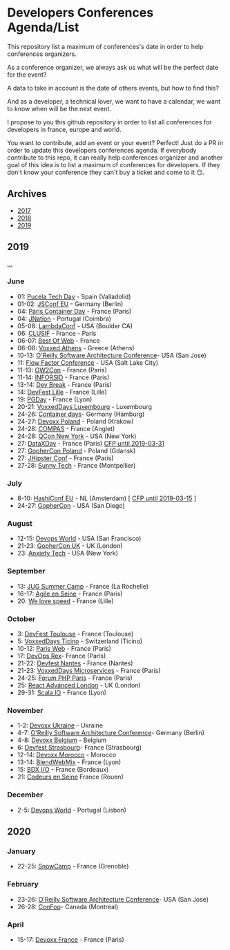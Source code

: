 # Developers Conferences Agenda/List

This repository list a maximum of conferences's date in order to help conferences organizers.

As a conference organizer, we always ask us what will be the perfect date for the event?

A data to take in account is the date of others events, but how to find this?

And as a developer, a technical lover, we want to have a calendar, we want to know when will be the next event.

I propose to you this github repository in order to list all conferences for developers in france, europe and world.

You want to contribute, add an event or your event? Perfect! Just do a PR in order to update this developers conferences agenda.
If everybody contribute to this repo, it can really help conferences organizer and another goal of this idea is to list a maximum of conferences for developers.
If they don't know your conference they can't buy a ticket and come to it 😏.

## Archives

* [2017](archives/2017.md)
* [2018](archives/2018.md)
* [2019](archives/2019.md)

## 2019

[...](archives/2019.md)

### June

* 01: [Pucela Tech Day](https://gdgvalladolid.com) - Spain (Valladolid) 
* 01-02: [JSConf EU](https://2019.jsconf.eu) - Germany (Berlin) 
* 04: [Paris Container Day](http://paris-container-day.fr) - France (Paris)
* 04: [JNation](https://jnation.pt) - Portugal (Coimbra)
* 05-08: [LambdaConf](http://lambdaconf.us) - USA (Boulder CA)
* 06: [CLUSIF](https://clusif.fr/appel-a-contribution/) - France - Paris
* 06-07: [Best Of Web](http://bestofweb.paris/) - France
* 06-08: [Voxxed Athens](https://voxxeddays.com/athens/) - Greece (Athens)
* 10-13: [O'Reilly Software Architecture Conference](https://conferences.oreilly.com/software-architecture/sa-ça)- USA (San Jose) 
* 11: [Flow Factor Conference](https://flowfactorconference.com/) - USA (Salt Lake City) 
* 11-13: [OW2Con](https://www.ow2con.org/view/2019/) - France (Paris)
* 11-14: [INFORSID](http://inforsid.fr/Paris2019/) - France (Paris)
* 13-14: [Dev Break](https://www.devbreak.io/) - France (Paris)
* 14: [DevFest Lille](https://devfest.gdglille.org/) - France (Lille)
* 19: [PGDay](https://pgday.fr) - France (Lyon) 
* 20-21: [VoxxedDays Luxembourg](https://voxxeddays.com/luxembourg/) - Luxembourg 
* 24-26: [Container days](https://www.containerdays.io)- Germany (Hamburg) 
* 24-27: [Devoxx Poland](http://devoxx.pl) - Poland (Krakow)
* 24-28: [COMPAS](https://2019.compas-conference.fr/) - France (Anglet)
* 24-28: [QCon New York](https://qconnewyork.com/) - USA (New York) 
* 27: [DataXDay](https://dataxday.fr/) - France (Paris) [CFP until 2019-03-31](https://conference-hall.io/public/event/sciLlnq7UjZdqYhVCMHO)
* 27: [GopherCon Poland](http://twitter.com/GopherConPL) - Poland (Gdansk)
* 27: [JHipster Conf](https://jhipster-conf.github.io/) - France (Paris)
* 27-28: [Sunny Tech](https://sunny-tech.io/) - France (Montpellier)

### July

* 8-10: [HashiConf EU](https://hashiconfeu.hashicorp.com/) - NL (Amsterdam) [ [CFP until 2019-03-15](https://hashiconfeu.hashicorp.com/#submit-a-talk) ]
* 24-27: [GopherCon](https://www.gophercon.com) - USA (San Diego)

### August

* 12-15: [Devops World](https://www.cloudbees.com/devops-world) - USA (San Francisco)
* 21-23: [GopherCon UK](https://www.gophercon.com) - UK (London)
* 23: [Anxiety Tech](https://www.anxietytech.com/) - USA (New York)

### September

* 13: [JUG Summer Camp](http://www.jugsummercamp.org/edition/10) - France (La Rochelle) 
* 16-17: [Agile en Seine](https://www.agileenseine.com/) - France (Paris)
* 20: [We love speed](https://www.welovespeed.com/2019/) - France (Lille)

### October

* 3: [DevFest Toulouse](https://devfesttoulouse.fr) - France (Toulouse)
* 5: [VoxxedDays Ticino](https://voxxeddays.com/ticino/) - Switzerland (Ticino) 
* 10-12: [Paris Web](https://www.paris-web.fr) - France (Paris) 
* 17: [DevOps Rex](http://devopsrex.fr)- France (Paris) 
* 21-22: [Devfest Nantes](https://devfest.gdgnantes.com/fr/) - France (Nantes) 
* 21-23: [VoxxedDays Microservices](https://voxxeddays.com/microservices/) - France (Paris)
* 24-25: [Forum PHP Paris](https://event.afup.org) - France (Paris) 
* 25: [React Advanced London](https://reactadvanced.com/) - UK (London) 
* 29-31: [Scala IO](https://scala.io) - France (Lyon) 

### November

* 1-2: [Devoxx Ukraine](http://devoxx.org.ua) - Ukraine
* 4-7: [O'Reilly Software Architecture Conference](https://conferences.oreilly.com/software-architecture/sa-eu)- Germany (Berlin) 
* 4-8: [Devoxx Belgium](http://devoxx.be) - Belgium
* 6: [Devfest Strasbourg](https://devfest.gdgstrasbourg.fr)- France (Strasbourg) 
* 12-14: [Devoxx Morocco](http://devoxx.ma) - Morocco
* 13-14: [BlendWebMix](https://www.blendwebmix.com/) - France (Lyon)
* 15: [BDX I/O](https://www.bdx.io) - France (Bordeaux)
* 21: [Codeurs en Seine](https://www.codeursenseine.com/2019/) France (Rouen) 

### December

* 2-5: [Devops World](https://www.cloudbees.com/devops-world) - Portugal (Lisbon)

## 2020

### January

* 22-25: [SnowCamp](http://snowcamp.io/fr/) - France (Grenoble)
  
### February

* 23-26: [O'Reilly Software Architecture Conference](https://conferences.oreilly.com/software-architecture/sa-n'y)- USA (San Jose) 
* 26-28: [ConFoo](https://confoo.ca/en/yul2020)- Canada (Montreal) 

### April

* 15-17: [Devoxx France](https://www.devoxx.fr/) - France (Paris)
